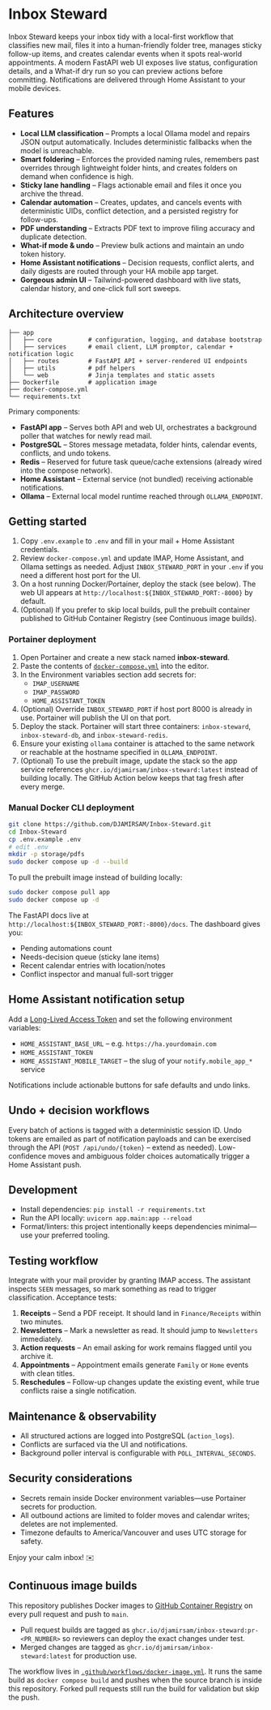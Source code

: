 # Inbox Steward

Inbox Steward keeps your inbox tidy with a local-first workflow that classifies new mail, files it into a human-friendly folder tree, manages sticky follow-up items, and creates calendar events when it spots real-world appointments. A modern FastAPI web UI exposes live status, configuration details, and a What-if dry run so you can preview actions before committing. Notifications are delivered through Home Assistant to your mobile devices.

## Features

- **Local LLM classification** – Prompts a local Ollama model and repairs JSON output automatically. Includes deterministic fallbacks when the model is unreachable.
- **Smart foldering** – Enforces the provided naming rules, remembers past overrides through lightweight folder hints, and creates folders on demand when confidence is high.
- **Sticky lane handling** – Flags actionable email and files it once you archive the thread.
- **Calendar automation** – Creates, updates, and cancels events with deterministic UIDs, conflict detection, and a persisted registry for follow-ups.
- **PDF understanding** – Extracts PDF text to improve filing accuracy and duplicate detection.
- **What-if mode & undo** – Preview bulk actions and maintain an undo token history.
- **Home Assistant notifications** – Decision requests, conflict alerts, and daily digests are routed through your HA mobile app target.
- **Gorgeous admin UI** – Tailwind-powered dashboard with live stats, calendar history, and one-click full sort sweeps.

## Architecture overview

```
├── app
│   ├── core          # configuration, logging, and database bootstrap
│   ├── services      # email client, LLM promptor, calendar + notification logic
│   ├── routes        # FastAPI API + server-rendered UI endpoints
│   ├── utils         # pdf helpers
│   └── web           # Jinja templates and static assets
├── Dockerfile        # application image
├── docker-compose.yml
└── requirements.txt
```

Primary components:

- **FastAPI app** – Serves both API and web UI, orchestrates a background poller that watches for newly read mail.
- **PostgreSQL** – Stores message metadata, folder hints, calendar events, conflicts, and undo tokens.
- **Redis** – Reserved for future task queue/cache extensions (already wired into the compose network).
- **Home Assistant** – External service (not bundled) receiving actionable notifications.
- **Ollama** – External local model runtime reached through `OLLAMA_ENDPOINT`.

## Getting started

1. Copy `.env.example` to `.env` and fill in your mail + Home Assistant credentials.
2. Review `docker-compose.yml` and update IMAP, Home Assistant, and Ollama settings as needed. Adjust `INBOX_STEWARD_PORT` in your `.env` if you need a different host port for the UI.
3. On a host running Docker/Portainer, deploy the stack (see below). The web UI appears at `http://localhost:${INBOX_STEWARD_PORT:-8000}` by default.
4. (Optional) If you prefer to skip local builds, pull the prebuilt container published to GitHub Container Registry (see Continuous image builds).


### Portainer deployment

1. Open Portainer and create a new stack named **inbox-steward**.
2. Paste the contents of [`docker-compose.yml`](docker-compose.yml) into the editor.
3. In the Environment variables section add secrets for:
   - `IMAP_USERNAME`
   - `IMAP_PASSWORD`
   - `HOME_ASSISTANT_TOKEN`
4. (Optional) Override `INBOX_STEWARD_PORT` if host port 8000 is already in use. Portainer will publish the UI on that port.
5. Deploy the stack. Portainer will start three containers: `inbox-steward`, `inbox-steward-db`, and `inbox-steward-redis`.
6. Ensure your existing `ollama` container is attached to the same network or reachable at the hostname specified in `OLLAMA_ENDPOINT`.
7. (Optional) To use the prebuilt image, update the stack so the app service references `ghcr.io/djamirsam/inbox-steward:latest` instead of building locally. The GitHub Action below keeps that tag fresh after every merge.


### Manual Docker CLI deployment

```bash
git clone https://github.com/DJAMIRSAM/Inbox-Steward.git
cd Inbox-Steward
cp .env.example .env
# edit .env
mkdir -p storage/pdfs
sudo docker compose up -d --build
```

To pull the prebuilt image instead of building locally:

```bash
sudo docker compose pull app
sudo docker compose up -d
```

The FastAPI docs live at `http://localhost:${INBOX_STEWARD_PORT:-8000}/docs`. The dashboard gives you:

- Pending automations count
- Needs-decision queue (sticky lane items)
- Recent calendar entries with location/notes
- Conflict inspector and manual full-sort trigger

## Home Assistant notification setup

Add a [Long-Lived Access Token](https://developers.home-assistant.io/docs/auth_api/#long-lived-access-token) and set the following environment variables:

- `HOME_ASSISTANT_BASE_URL` – e.g. `https://ha.yourdomain.com`
- `HOME_ASSISTANT_TOKEN`
- `HOME_ASSISTANT_MOBILE_TARGET` – the slug of your `notify.mobile_app_*` service

Notifications include actionable buttons for safe defaults and undo links.

## Undo + decision workflows

Every batch of actions is tagged with a deterministic session ID. Undo tokens are emailed as part of notification payloads and can be exercised through the API (`POST /api/undo/{token}` – extend as needed). Low-confidence moves and ambiguous folder choices automatically trigger a Home Assistant push.

## Development

- Install dependencies: `pip install -r requirements.txt`
- Run the API locally: `uvicorn app.main:app --reload`
- Format/linters: this project intentionally keeps dependencies minimal—use your preferred tooling.

## Testing workflow

Integrate with your mail provider by granting IMAP access. The assistant inspects `SEEN` messages, so mark something as read to trigger classification. Acceptance tests:

1. **Receipts** – Send a PDF receipt. It should land in `Finance/Receipts` within two minutes.
2. **Newsletters** – Mark a newsletter as read. It should jump to `Newsletters` immediately.
3. **Action requests** – An email asking for work remains flagged until you archive it.
4. **Appointments** – Appointment emails generate `Family` or `Home` events with clean titles.
5. **Reschedules** – Follow-up changes update the existing event, while true conflicts raise a single notification.

## Maintenance & observability

- All structured actions are logged into PostgreSQL (`action_logs`).
- Conflicts are surfaced via the UI and notifications.
- Background poller interval is configurable with `POLL_INTERVAL_SECONDS`.

## Security considerations

- Secrets remain inside Docker environment variables—use Portainer secrets for production.
- All outbound actions are limited to folder moves and calendar writes; deletes are not implemented.
- Timezone defaults to America/Vancouver and uses UTC storage for safety.

Enjoy your calm inbox! ✉️

## Continuous image builds

This repository publishes Docker images to [GitHub Container Registry](https://ghcr.io) on every pull request and push to `main`.

- Pull request builds are tagged as `ghcr.io/djamirsam/inbox-steward:pr-<PR_NUMBER>` so reviewers can deploy the exact changes under test.
- Merged changes are tagged as `ghcr.io/djamirsam/inbox-steward:latest` for production use.

The workflow lives in [`.github/workflows/docker-image.yml`](.github/workflows/docker-image.yml). It runs the same build as `docker compose build` and pushes when the source branch is inside this repository. Forked pull requests still run the build for validation but skip the push.
